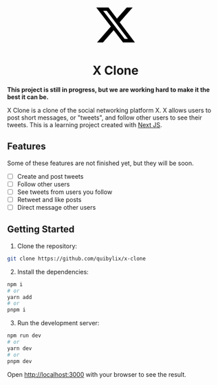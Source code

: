 <p  align="center">
  <svg viewBox="0 0 24 24" style="max-width: 100px;">
    <path d="M18.244 2.25h3.308l-7.227 8.26 8.502 11.24H16.17l-5.214-6.817L4.99 21.75H1.68l7.73-8.835L1.254 2.25H8.08l4.713 6.231zm-1.161 17.52h1.833L7.084 4.126H5.117z"></path>
  </svg>
</p>

<h1 align="center">X Clone</h1>

**This project is still in progress, but we are working hard to make it the best it can be.**

X Clone is a clone of the social networking platform X. X allows users to post short messages, or "tweets", and follow other users to see their tweets.
This is a learning project created with [Next JS](https://nextjs.org).

## Features

Some of these features are not finished yet, but they will be soon.

- [ ] Create and post tweets
- [ ] Follow other users
- [ ] See tweets from users you follow
- [ ] Retweet and like posts
- [ ] Direct message other users

## Getting Started

1. Clone the repository:

```bash
git clone https://github.com/quibylix/x-clone
```

2. Install the dependencies:

```bash
npm i
# or
yarn add
# or
pnpm i
```

3. Run the development server:

```bash
npm run dev
# or
yarn dev
# or
pnpm dev
```

Open [http://localhost:3000](http://localhost:3000) with your browser to see the result.
